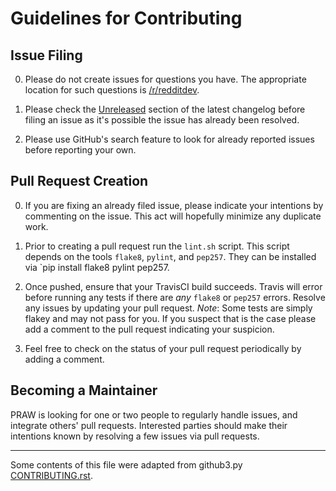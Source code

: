 # Guidelines for Contributing

## Issue Filing

0. Please do not create issues for questions you have. The appropriate location
   for such questions is [/r/redditdev](https://www.reddit.com/r/redditdev/).

0. Please check the
   [Unreleased](https://github.com/praw-dev/praw/blob/master/CHANGES.rst#unreleased)
   section of the latest changelog before filing an issue as it's possible the
   issue has already been resolved.

0. Please use GitHub's search feature to look for already reported issues
   before reporting your own.

## Pull Request Creation

0. If you are fixing an already filed issue, please indicate your intentions by
   commenting on the issue. This act will hopefully minimize any duplicate
   work.

0. Prior to creating a pull request run the `lint.sh` script. This script
   depends on the tools `flake8`, `pylint`, and `pep257`. They can be installed
   via `pip install flake8 pylint pep257.

0. Once pushed, ensure that your TravisCI build succeeds. Travis will error
   before running any tests if there are _any_ `flake8` or `pep257`
   errors. Resolve any issues by updating your pull request. _Note_: Some tests
   are simply flakey and may not pass for you. If you suspect that is the case
   please add a comment to the pull request indicating your suspicion.

0. Feel free to check on the status of your pull request periodically by adding
   a comment.

## Becoming a Maintainer

PRAW is looking for one or two people to regularly handle issues, and integrate
others' pull requests. Interested parties should make their intentions known by
resolving a few issues via pull requests.

---

Some contents of this file were adapted from github3.py
[CONTRIBUTING.rst](https://github.com/sigmavirus24/github3.py/blob/master/CONTRIBUTING.rst).
